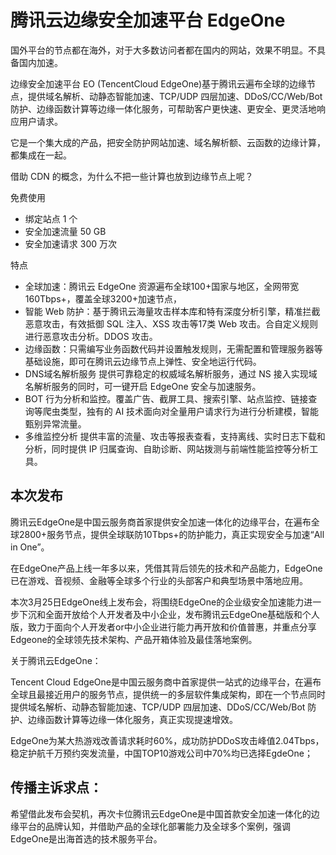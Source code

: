 # 腾讯云边缘安全加速平台 EdgeOne

国外平台的节点都在海外，对于大多数访问者都在国内的网站，效果不明显。不具备国内加速。

边缘安全加速平台 EO (TencentCloud EdgeOne)基于腾讯云遍布全球的边缘节点，提供域名解析、动静态智能加速、TCP/UDP 四层加速、DDoS/CC/Web/Bot 防护、边缘函数计算等边缘一体化服务，可帮助客户更快速、更安全、更灵活地响应用户请求。

它是一个集大成的产品，把安全防护网站加速、域名解析额、云函数的边缘计算，都集成在一起。

借助 CDN 的概念，为什么不把一些计算也放到边缘节点上呢？

免费使用 
- 绑定站点	1 个
- 安全加速流量	50 GB
- 安全加速请求	300 万次

特点
- 全球加速：腾讯云 EdgeOne 资源遍布全球100+国家与地区，全网带宽160Tbps+，覆盖全球3200+加速节点，
- 智能 Web 防护：基于腾讯云海量攻击样本库和特有深度分析引擎，精准拦截恶意攻击，有效抵御 SQL 注入、XSS 攻击等17类 Web 攻击。合自定义规则进行恶意攻击分析。DDOS 攻击。
- 边缘函数：只需编写业务函数代码并设置触发规则，无需配置和管理服务器等基础设施，即可在腾讯云边缘节点上弹性、安全地运行代码。
- DNS域名解析服务
提供可靠稳定的权威域名解析服务，通过 NS 接入实现域名解析服务的同时，可一键开启 EdgeOne 安全与加速服务。
- BOT 行为分析和监控。覆盖广告、截屏工具、搜索引擎、站点监控、链接查询等爬虫类型，独有的 AI 技术面向对全量用户请求行为进行分析建模，智能甄别异常流量。
- 多维监控分析
提供丰富的流量、攻击等报表查看，支持离线、实时日志下载和分析，同时提供 IP 归属查询、自助诊断、网站拨测与前端性能监控等分析工具。


## 本次发布

腾讯云EdgeOne是中国云服务商首家提供安全加速一体化的边缘平台，在遍布全球2800+服务节点，提供全球联防10Tbps+的防护能力，真正实现安全与加速“All in One”。

在EdgeOne产品上线一年多以来，凭借其背后领先的技术和产品能力，EdgeOne 已在游戏、音视频、金融等全球多个行业的头部客户和典型场景中落地应用。

本次3月25日EdgeOne线上发布会，将围绕EdgeOne的企业级安全加速能力进一步下沉和全面开放给个人开发者及中小企业，发布腾讯云EdgeOne基础版和个人版，致力于面向个人开发者or中小企业进行能力再开放和价值普惠，并重点分享Edgeone的全球领先技术架构、产品开箱体验及最佳落地案例。

关于腾讯云EdgeOne：

Tencent Cloud EdgeOne是中国云服务商中首家提供一站式的边缘平台，在遍布全球且最接近用户的服务节点，提供统一的多层软件集成架构，即在一个节点同时提供域名解析、动静态智能加速、TCP/UDP 四层加速、DDoS/CC/Web/Bot 防护、边缘函数计算等边缘一体化服务，真正实现提速增效。

EdgeOne为某大热游戏改善请求耗时60%，成功防护DDoS攻击峰值2.04Tbps，稳定护航千万预约突发流量，中国TOP10游戏公司中70%均已选择EgdeOne；

## 传播主诉求点：

希望借此发布会契机，再次卡位腾讯云EdgeOne是中国首款安全加速一体化的边缘平台的品牌认知，并借助产品的全球化部署能力及全球多个案例，强调EdgeOne是出海首选的技术服务平台。
